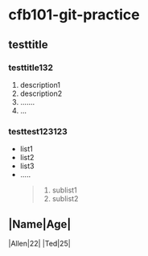 # cfb101-git-practice
## testtitle
### testtitle132
1. description1
2. description2
3. .......
4. ...

### testtest123123
- list1
- list2
- list3
- .....
  > 1. sublist1
  > 2. sublist2
 
 |Name|Age|
 ----------
 |Allen|22|
 |Ted|25|
